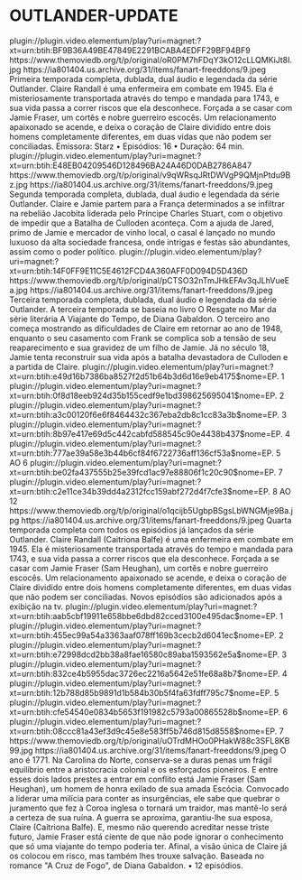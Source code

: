 # OUTLANDER-UPDATE


<item>
<title>[COLOR silver][B] OUTLANDER 1º TEMPORADA [/COLOR][/B][COLOR yellow]  FULL HD  [B][/COLOR][/B]</title>
<link>plugin://plugin.video.elementum/play?uri=magnet:?xt=urn:btih:BF9B36A49BE47849E2291BCABA4EDFF29BF94BF9</link>
<thumbnail>https://www.themoviedb.org/t/p/original/oR0PM7hFDqY3kO12cLLQMKiJt8I.jpg</thumbnail>
<fanart>https://ia801404.us.archive.org/31/items/fanart-freeddons/9.jpeg</fanart>
<info> Primeira temporada completa, dublada, dual áudio e legendada da série Outlander. Claire Randall é uma enfermeira em combate em 1945. Ela é misteriosamente transportada através do tempo e mandada para 1743, e sua vida passa a correr riscos que ela desconhece. Forçada a se casar com Jamie Fraser, um cortês e nobre guerreiro escocês. Um relacionamento apaixonado se acende, e deixa o coração de Claire dividido entre dois homens completamente diferentes, em duas vidas que não podem ser conciliadas. Emissora: Starz • Episódios: 16 • Duração: 64 min.</info>
</item>

<item>
<title>[COLOR silver][B] OUTLANDER 2º TEMPORADA [/COLOR][/B][COLOR yellow]  FULL HD  [B][/COLOR][/B]</title>
<link>plugin://plugin.video.elementum/play?uri=magnet:?xt=urn:btih:E48EB04209546D128496BA24A46D0DAB2786A847</link>
<thumbnail>https://www.themoviedb.org/t/p/original/v9qWRsqJRtDWVgP9QMjnPtdu9Bz.jpg</thumbnail>
<fanart>https://ia801404.us.archive.org/31/items/fanart-freeddons/9.jpeg</fanart>
<info>Segunda temporada completa, dublada, dual áudio e legendada da série Outlander. Claire e Jamie partem para a França determinados a se infiltrar na rebelião Jacobita liderada pelo Príncipe Charles Stuart, com o objetivo de impedir que a Batalha de Culloden aconteça. Com a ajuda de Jared, primo de Jamie e mercador de vinho local, o casal é lançado no mundo luxuoso da alta sociedade francesa, onde intrigas e festas são abundantes, assim como o poder político.</info>
</item>

<item>
<title>[COLOR silver][B] OUTLANDER 3º TEMPORADA [/COLOR][/B][COLOR yellow]  FULL HD  [B][/COLOR][/B]</title>
<link>plugin://plugin.video.elementum/play?uri=magnet:?xt=urn:btih:14F0FF9E11C5E4612FCD4A360AFF0D094D5D436D</link>
<thumbnail>https://www.themoviedb.org/t/p/original/pCTSO32nTmJHkEFAv3qJLhVueEa.jpg</thumbnail>
<fanart>https://ia801404.us.archive.org/31/items/fanart-freeddons/9.jpeg</fanart>
<info>Terceira temporada completa, dublada, dual áudio e legendada da série Outlander. A terceira temporada se baseia no livro O Resgate no Mar da série literária A Viajante do Tempo, de Diana Gabaldon. O terceiro ano começa mostrando as dificuldades de Claire em retornar ao ano de 1948, enquanto o seu casamento com Frank se complica sob a tensão de seu reaparecimento e sua gravidez de um filho de Jamie. Já no século 18, Jamie tenta reconstruir sua vida após a batalha devastadora de Culloden e a partida de Claire.</info>
</item>

<item>
<title>[COLOR silver][B] OUTLANDER 5º TEMPORADA [/COLOR][/B][COLOR yellow]  FULL HD  [B][/COLOR][/B]</title>
<link>plugin://plugin.video.elementum/play?uri=magnet:?xt=urn:btih:e49d16b7386ba8527f2d51b64b3d6d16e9eb4175$nome=EP. 1</link>
<link>plugin://plugin.video.elementum/play?uri=magnet:?xt=urn:btih:0f8d18eeb924d35b155cedf9e1bd398625695041$nome=EP. 2</link>
<link>plugin://plugin.video.elementum/play?uri=magnet:?xt=urn:btih:a3c00120f6e6f8464432c367eba2db8c1cc83a3b$nome=EP. 3</link>
<link>plugin://plugin.video.elementum/play?uri=magnet:?xt=urn:btih:8b97e417e69d5c442cabfd588545c90e4438b437$nome=EP. 4</link>
<link>plugin://plugin.video.elementum/play?uri=magnet:?xt=urn:btih:777ae39a58e3b44b6cf84f6722736aff136cf53a$nome=EP. 5 AO 6</link>
<link>plugin://plugin.video.elementum/play?uri=magnet:?xt=urn:btih:be02fa437555b25e39fcd1ac97e88806f1c20c90$nome=EP. 7</link>
<link>plugin://plugin.video.elementum/play?uri=magnet:?xt=urn:btih:c2e11ce34b39dd4a2312fcc159abf272d4f7cfe3$nome=EP. 8 AO 12</link>
<thumbnail>https://www.themoviedb.org/t/p/original/o1qcijb5UgbpBSgsLbWNGMje9Ba.jpg</thumbnail>
<fanart>https://ia801404.us.archive.org/31/items/fanart-freeddons/9.jpeg</fanart>
<info> Quarta temporada completa com todos os episódios já lançados da série Outlander. Claire Randall (Caitriona Balfe) é uma enfermeira em combate em 1945. Ela é misteriosamente transportada através do tempo e mandada para 1743, e sua vida passa a correr riscos que ela desconhece. Forçada a se casar com Jamie Fraser (Sam Heughan), um cortês e nobre guerreiro escocês. Um relacionamento apaixonado se acende, e deixa o coração de Claire dividido entre dois homens completamente diferentes, em duas vidas que não podem ser conciliadas. Novos episódios são adicionados após a exibição na tv.</info>
</item>

<item>
<title>[COLOR silver][B] OUTLANDER 6º TEMPORADA [/COLOR][/B][COLOR yellow]  FULL HD  [B][/COLOR][/B]</title>
<link>plugin://plugin.video.elementum/play?uri=magnet:?xt=urn:btih:aab5cbf19911e658bbe6dbd82cced3100e495dac$nome=EP. 1</link>
<link>plugin://plugin.video.elementum/play?uri=magnet:?xt=urn:btih:455ec99a54a3363aaf078ff169b3cecb2d6041ec$nome=EP. 2</link>
<link>plugin://plugin.video.elementum/play?uri=magnet:?xt=urn:btih:e72998dcd2bb38a8fae16580c89aba1593562e5a$nome=EP. 3</link>
<link>plugin://plugin.video.elementum/play?uri=magnet:?xt=urn:btih:832ce4b5955dac3726ec2216a5642e51fe68a8b7$nome=EP. 4</link>
<link>plugin://plugin.video.elementum/play?uri=magnet:?xt=urn:btih:12b788d85b9891d1b584b30b5f4fa63fdff795c7$nome=EP. 5</link>
<link>plugin://plugin.video.elementum/play?uri=magnet:?xt=urn:btih:cfe54540e0834b5653f191982c5793a00865528b$nome=EP. 6</link>
<link>plugin://plugin.video.elementum/play?uri=magnet:?xt=urn:btih:08ccc81a43ef3d9c45e8e583ff5b746d815d8558$nome=EP. 7</link>
<thumbnail>https://www.themoviedb.org/t/p/original/uOTrdMHOo0PHakW88c3SFL8KB99.jpg</thumbnail>
<fanart>https://ia801404.us.archive.org/31/items/fanart-freeddons/9.jpeg</fanart>
<info> O ano é 1771. Na Carolina do Norte, conserva-se a duras penas um frágil equilíbrio entre a aristocracia colonial e os esforçados pioneiros. E entre esses dois lados prestes a entrar em conflito está Jamie Fraser (Sam Heughan), um homem de honra exilado de sua amada Escócia. Convocado a liderar uma milícia para conter as insurgências, ele sabe que quebrar o juramento que fez à Coroa inglesa o tornará um traidor, mas mantê-lo será a certeza de sua ruína. A guerra se aproxima, garantiu-lhe sua esposa, Claire (Caitriona Balfe). E, mesmo não querendo acreditar nesse triste futuro, Jamie Fraser está ciente de que não pode ignorar o conhecimento que só uma viajante do tempo poderia ter. Afinal, a visão única de Claire já os colocou em risco, mas também lhes trouxe salvação. Baseada no romance "A Cruz de Fogo", de Diana Gabaldon. • 12 episódios.</info>
</item>
